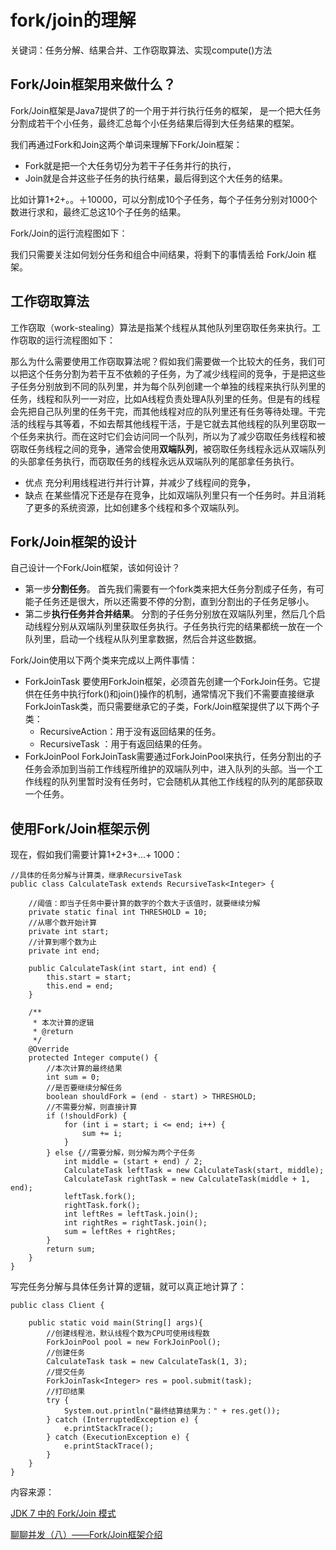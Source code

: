 # fork/join的理解

关键词：任务分解、结果合并、工作窃取算法、实现compute\(\)方法

## Fork/Join框架用来做什么？

Fork/Join框架是Java7提供了的一个用于并行执行任务的框架， 是一个把大任务分割成若干个小任务，最终汇总每个小任务结果后得到大任务结果的框架。

我们再通过Fork和Join这两个单词来理解下Fork/Join框架：

* Fork就是把一个大任务切分为若干子任务并行的执行，
* Join就是合并这些子任务的执行结果，最后得到这个大任务的结果。

比如计算1+2+。。＋10000，可以分割成10个子任务，每个子任务分别对1000个数进行求和，最终汇总这10个子任务的结果。

Fork/Join的运行流程图如下：

我们只需要关注如何划分任务和组合中间结果，将剩下的事情丢给 Fork/Join 框架。

## 工作窃取算法

工作窃取（work-stealing）算法是指某个线程从其他队列里窃取任务来执行。工作窃取的运行流程图如下：

那么为什么需要使用工作窃取算法呢？假如我们需要做一个比较大的任务，我们可以把这个任务分割为若干互不依赖的子任务，为了减少线程间的竞争，于是把这些子任务分别放到不同的队列里，并为每个队列创建一个单独的线程来执行队列里的任务，线程和队列一一对应，比如A线程负责处理A队列里的任务。但是有的线程会先把自己队列里的任务干完，而其他线程对应的队列里还有任务等待处理。干完活的线程与其等着，不如去帮其他线程干活，于是它就去其他线程的队列里窃取一个任务来执行。而在这时它们会访问同一个队列，所以为了减少窃取任务线程和被窃取任务线程之间的竞争，通常会使用**双端队列**，被窃取任务线程永远从双端队列的头部拿任务执行，而窃取任务的线程永远从双端队列的尾部拿任务执行。

* 优点 充分利用线程进行并行计算，并减少了线程间的竞争，
* 缺点 在某些情况下还是存在竞争，比如双端队列里只有一个任务时。并且消耗了更多的系统资源，比如创建多个线程和多个双端队列。

## Fork/Join框架的设计

自己设计一个Fork/Join框架，该如何设计？

* 第一步**分割任务**。 首先我们需要有一个fork类来把大任务分割成子任务，有可能子任务还是很大，所以还需要不停的分割，直到分割出的子任务足够小。
* 第二步**执行任务并合并结果**。 分割的子任务分别放在双端队列里，然后几个启动线程分别从双端队列里获取任务执行。子任务执行完的结果都统一放在一个队列里，启动一个线程从队列里拿数据，然后合并这些数据。

Fork/Join使用以下两个类来完成以上两件事情：

* ForkJoinTask 要使用ForkJoin框架，必须首先创建一个ForkJoin任务。它提供在任务中执行fork\(\)和join\(\)操作的机制，通常情况下我们不需要直接继承ForkJoinTask类，而只需要继承它的子类，Fork/Join框架提供了以下两个子类：
  * RecursiveAction：用于没有返回结果的任务。
  * RecursiveTask ：用于有返回结果的任务。
* ForkJoinPool  ForkJoinTask需要通过ForkJoinPool来执行，任务分割出的子任务会添加到当前工作线程所维护的双端队列中，进入队列的头部。当一个工作线程的队列里暂时没有任务时，它会随机从其他工作线程的队列的尾部获取一个任务。

## 使用Fork/Join框架示例

现在，假如我们需要计算1+2+3+...+ 1000：

```text
//具体的任务分解与计算类，继承RecursiveTask
public class CalculateTask extends RecursiveTask<Integer> {

    //阈值：即当子任务中要计算的数字的个数大于该值时，就要继续分解
    private static final int THRESHOLD = 10;
    //从哪个数开始计算
    private int start;
    //计算到哪个数为止
    private int end;

    public CalculateTask(int start, int end) {
        this.start = start;
        this.end = end;
    }

    /**
     * 本次计算的逻辑
     * @return
     */
    @Override
    protected Integer compute() {
        //本次计算的最终结果
        int sum = 0;
        //是否要继续分解任务
        boolean shouldFork = (end - start) > THRESHOLD;
        //不需要分解，则直接计算
        if (!shouldFork) {
            for (int i = start; i <= end; i++) {
                sum += i;
            }
        } else {//需要分解，则分解为两个子任务
            int middle = (start + end) / 2;
            CalculateTask leftTask = new CalculateTask(start, middle);
            CalculateTask rightTask = new CalculateTask(middle + 1, end);
            leftTask.fork();
            rightTask.fork();
            int leftRes = leftTask.join();
            int rightRes = rightTask.join();
            sum = leftRes + rightRes;
        }
        return sum;
    }
}
```

写完任务分解与具体任务计算的逻辑，就可以真正地计算了：

```text
public class Client {

    public static void main(String[] args){
        //创建线程池，默认线程个数为CPU可使用线程数
        ForkJoinPool pool = new ForkJoinPool();
        //创建任务
        CalculateTask task = new CalculateTask(1, 3);
        //提交任务
        ForkJoinTask<Integer> res = pool.submit(task);
        //打印结果
        try {
            System.out.println("最终结算结果为：" + res.get());
        } catch (InterruptedException e) {
            e.printStackTrace();
        } catch (ExecutionException e) {
            e.printStackTrace();
        }
    }
}
```

内容来源：

[JDK 7 中的 Fork/Join 模式](https://www.ibm.com/developerworks/cn/java/j-lo-forkjoin/)

[聊聊并发（八）——Fork/Join框架介绍](http://www.infoq.com/cn/articles/fork-join-introduction)

